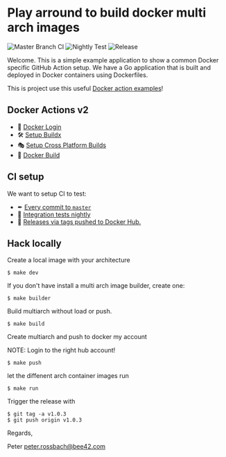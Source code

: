 # Play arround to build docker multi arch images

![Master Branch CI](https://github.com/rossbachp/multiarch-example/workflows/Create%20Dev%20Image/badge.svg?branch=main) ![Nightly Test](https://github.com/rossbachp/multiarch-example/workflows/Nightly%20Test/badge.svg?branch=main) ![Release](https://github.com/rossbachp/multiarch-example/workflows/Publish%20Releases%20to%20Hub/badge.svg?branch=v1.0.9)

Welcome. This is a simple example application to show a common Docker specific GitHub Action setup. We have a Go application that is built and
deployed in Docker containers using Dockerfiles.

This is project use this useful [Docker action examples](https://github.com/metcalfc/docker-action-examples)!

## Docker Actions v2

- 🚪 [Docker Login](https://github.com/docker/login-action)
- 🛠 [Setup Buildx](https://github.com/docker/setup-buildx-action)
- 🎭 [Setup Cross Platform Builds](https://github.com/docker/setup-qemu-action)
- 🔨 [Docker Build](https://github.com/docker/build-push-action)

## CI setup

We want to setup CI to test:

- ✒ [Every commit to `master`](https://github.com/rossbachp/multiarch-example/blob/master/.github/workflows/image.yml)
- 🌃 [Integration tests nightly](https://github.com/rossbachp/multiarch-example/blob/master/.github/workflows/nightly.yml)
- 🐳 [Releases via tags pushed to Docker Hub.](https://github.com/ossbachp/multiarch-example/blob/master/.github/workflows/release.yml)

## Hack locally

Create a local image with your architecture

```
$ make dev
```

If you don't have install a multi arch image builder, create one:

```
$ make builder
```

Build multiarch without load or push.

```
$ make build
```

Create multiarch and push to docker my account

NOTE: Login to the right hub account!

```
$ make push
```

let the diffenent arch container images run

```
$ make run
```

Trigger the release with

```
$ git tag -a v1.0.3
$ git push origin v1.0.3
```

Regards,

Peter <peter.rossbach@bee42.com>
